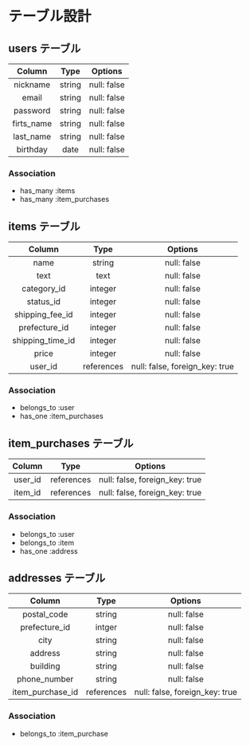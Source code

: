 # テーブル設計

## users テーブル

|Column|Type|Options|
|:--:|:--:|:--:|
|nickname|string|null: false|
|email|string|null: false|
|password|string|null: false|
|firts_name|string|null: false|
|last_name|string|null: false|
|birthday|date|null: false|

### Association
* has_many :items
* has_many :item_purchases

## items テーブル

|Column|Type|Options|
|:--:|:--:|:--:|
|name|string|null: false|
|text|text|null: false|
|category_id|integer|null: false|
|status_id|integer|null: false|
|shipping_fee_id|integer|null: false|
|prefecture_id|integer|null: false|
|shipping_time_id|integer|null: false|
|price|integer|null: false|
|user_id|references|null: false, foreign_key: true|

### Association
* belongs_to :user
* has_one :item_purchases

## item_purchases テーブル

|Column|Type|Options|
|:--:|:--:|:--:|
|user_id|references|null: false, foreign_key: true|
|item_id|references|null: false, foreign_key: true|

### Association
* belongs_to :user
* belongs_to :item
* has_one :address

## addresses テーブル

|Column|Type|Options|
|:--:|:--:|:--:|
|postal_code|string|null: false|
|prefecture_id|intger|null: false|
|city|string|null: false|
|address|string|null: false|
|building|string|null: false|
|phone_number|string|null: false|
|item_purchase_id|references|null: false, foreign_key: true|

### Association
* belongs_to :item_purchase
